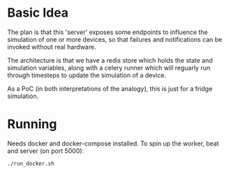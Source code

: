 
# Basic Idea
The plan is that this 'server' exposes some endpoints to influence the simulation of one or more devices, so that failures and notifications can be invoked without real hardware.

The architecture is that we have a redis store which holds the state and simulation variables, along with a celery runner which will reguarly run through timesteps to update the simulation of a device.

As a PoC (in both interpretations of the analogy), this is just for a fridge simulation.

# Running

Needs docker and docker-compose installed. To spin up the worker, beat and server (on port 5000):

```
./run_docker.sh
```
